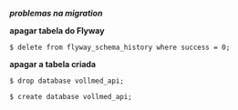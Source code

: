 _**problemas na migration**_

**apagar tabela do Flyway**

```
$ delete from flyway_schema_history where success = 0;
```

**apagar a tabela criada**

```
$ drop database vollmed_api;
```

```
$ create database vollmed_api;
```

